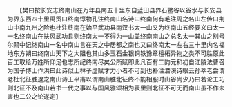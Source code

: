 <!-- { "loadSidebar": true } -->
　　【樊曰按长安志终南山在万年县南五十里东自蓝田县界石鳖谷以谷水与长安县为界东西四十里禹贡曰终南惇物孔注终南山名诗曰终南何有毛注周之名山左传曰荆山中南九州之险也杜注终南在始平武功县南汉书太一山又为终南山五经要义曰太一一名终南山在扶风武功县则终南太一不得为一山盖终南南山之总名太一其山之别号尔闗中记终南山一名中南山言在天之中居都之南也又曰终南太一左右三十里内名福地东方朔曰终南山天下之大阻也其山多玉石金银铜铁豫章檀柘异物之类不可胜原此百工取给万姓所仰足也志所纪终南尽矣公所赋即此凡百有二韵元和初自江陵法曹召为国子博士作洪曰此诗似上林子虚赋才力小者不可到也补注潜溪诗眼云孙莘老尝谓老杜北征胜退之南山诗王平甫以谓南山胜北征终不能相服时山谷尚少乃曰若论工巧则北征不及南山若书一代之事以与国风雅颂相为表里则北征不可无而南山虽不作未害也二公之论遂定】
